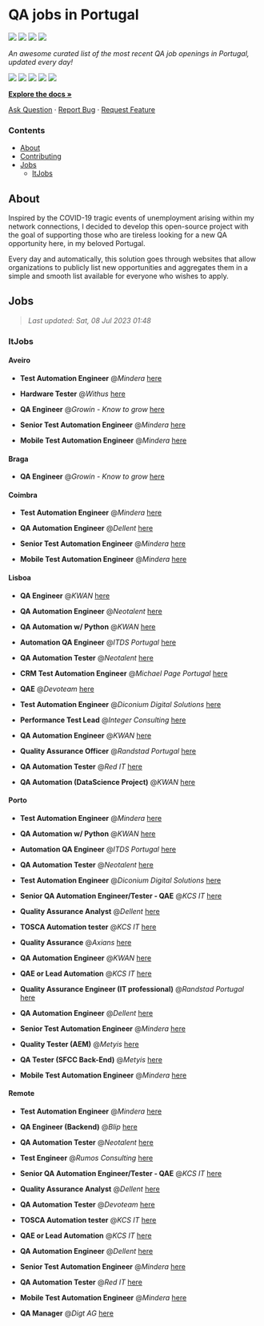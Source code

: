 QA jobs in Portugal
========================

![](https://img.shields.io/static/v1?label=%F0%9F%8C%9F&message=If%20Useful&color=BC4E99)
[![](https://img.shields.io/github/stars/sergiomartins8/qa-jobs-in-portugal)](https://github.com/sergiomartins8/qa-jobs-in-portugal/stargazers)
[![](https://img.shields.io/github/forks/sergiomartins8/qa-jobs-in-portugal)](https://github.com/sergiomartins8/qa-jobs-in-portugal/network/members)
[![](https://img.shields.io/badge/-sergiomartins8-blue?logo=Linkedin&logoColor=white)](https://www.linkedin.com/in/sergiomartins8/)

_An awesome curated list of the most recent QA job openings in Portugal, updated every day!_

[![](https://img.shields.io/github/v/release/sergiomartins8/qa-jobs-in-portugal)](https://github.com/sergiomartins8/qa-jobs-in-portugal/releases)
[![](https://github.com/sergiomartins8/qa-jobs-in-portugal/workflows/release/badge.svg)](https://github.com/sergiomartins8/qa-jobs-in-portugal/actions?query=workflow%3Arelease)
[![](https://img.shields.io/github/issues/sergiomartins8/qa-jobs-in-portugal)](https://github.com/sergiomartins8/qa-jobs-in-portugal/issues)
[![](https://img.shields.io/github/contributors/sergiomartins8/qa-jobs-in-portugal)](https://github.com/sergiomartins8/qa-jobs-in-portugal/graphs/contributors)
[![](https://img.shields.io/github/license/sergiomartins8/qa-jobs-in-portugal)](https://github.com/sergiomartins8/qa-jobs-in-portugal/blob/master/LICENSE)

**[Explore the docs »](https://github.com/sergiomartins8/qa-jobs-in-portugal/blob/master/docs/DOCUMENTATION.md)**

[Ask Question](https://github.com/sergiomartins8/qa-jobs-in-portugal/issues) 
·
[Report Bug](https://github.com/sergiomartins8/qa-jobs-in-portugal/issues)
·
[Request Feature](https://github.com/sergiomartins8/qa-jobs-in-portugal/issues)

### Contents
* [About](#about)
* [Contributing](https://github.com/sergiomartins8/qa-jobs-in-portugal/blob/master/docs/CONTRIBUTING.md)
* [Jobs](#jobs)
  * [ItJobs](#itjobs)

## About
Inspired by the COVID-19 tragic events of unemployment arising within my network connections, I decided to develop this open-source project with the goal of supporting those who are tireless looking for a new QA opportunity here, in my beloved Portugal.

Every day and automatically, this solution goes through websites that allow organizations to publicly list new opportunities and aggregates them in a simple and smooth list available for everyone who wishes to apply.

Jobs
---------

> _Last updated: Sat, 08 Jul 2023 01:48_

### ItJobs

#### Aveiro

- **Test Automation Engineer** @_Mindera_ [here](https://www.itjobs.pt/oferta/464102/test-automation-engineer)


- **Hardware Tester** @_Withus_ [here](https://www.itjobs.pt/oferta/464748/hardware-tester)


- **QA Engineer** @_Growin - Know to grow_ [here](https://www.itjobs.pt/oferta/463126/qa-engineer)


- **Senior Test Automation Engineer** @_Mindera_ [here](https://www.itjobs.pt/oferta/465020/senior-test-automation-engineer)


- **Mobile Test Automation Engineer** @_Mindera_ [here](https://www.itjobs.pt/oferta/465012/mobile-test-automation-engineer)

#### Braga

- **QA Engineer** @_Growin - Know to grow_ [here](https://www.itjobs.pt/oferta/463126/qa-engineer)

#### Coimbra

- **Test Automation Engineer** @_Mindera_ [here](https://www.itjobs.pt/oferta/464102/test-automation-engineer)


- **QA Automation Engineer** @_Dellent_ [here](https://www.itjobs.pt/oferta/463606/qa-automation-engineer)


- **Senior Test Automation Engineer** @_Mindera_ [here](https://www.itjobs.pt/oferta/465020/senior-test-automation-engineer)


- **Mobile Test Automation Engineer** @_Mindera_ [here](https://www.itjobs.pt/oferta/465012/mobile-test-automation-engineer)

#### Lisboa

- **QA Engineer** @_KWAN_ [here](https://www.itjobs.pt/oferta/463701/qa-engineer)


- **QA Automation Engineer** @_Neotalent_ [here](https://www.itjobs.pt/oferta/463898/qa-automation-engineer)


- **QA Automation w/ Python** @_KWAN_ [here](https://www.itjobs.pt/oferta/462715/qa-automation-w-python)


- **Automation QA Engineer** @_ITDS Portugal_ [here](https://www.itjobs.pt/oferta/464779/automation-qa-engineer)


- **QA Automation Tester** @_Neotalent_ [here](https://www.itjobs.pt/oferta/464281/qa-automation-tester)


- **CRM Test Automation Engineer** @_Michael Page Portugal_ [here](https://www.itjobs.pt/oferta/464243/crm-test-automation-engineer)


- **QAE** @_Devoteam_ [here](https://www.itjobs.pt/oferta/463923/qae)


- **Test Automation Engineer** @_Diconium Digital Solutions_ [here](https://www.itjobs.pt/oferta/463343/test-automation-engineer)


- **Performance Test Lead** @_Integer Consulting_ [here](https://www.itjobs.pt/oferta/463568/performance-test-lead)


- **QA Automation Engineer** @_KWAN_ [here](https://www.itjobs.pt/oferta/464702/qa-automation-engineer)


- **Quality Assurance Officer** @_Randstad Portugal_ [here](https://www.itjobs.pt/oferta/464195/quality-assurance-officer)


- **QA Automation Tester** @_Red IT_ [here](https://www.itjobs.pt/oferta/464578/qa-automation-tester-hybrid-lisbon)


- **QA Automation (DataScience Project)** @_KWAN_ [here](https://www.itjobs.pt/oferta/462713/qa-automation-datascience-project)

#### Porto

- **Test Automation Engineer** @_Mindera_ [here](https://www.itjobs.pt/oferta/464102/test-automation-engineer)


- **QA Automation w/ Python** @_KWAN_ [here](https://www.itjobs.pt/oferta/462715/qa-automation-w-python)


- **Automation QA Engineer** @_ITDS Portugal_ [here](https://www.itjobs.pt/oferta/464779/automation-qa-engineer)


- **QA Automation Tester** @_Neotalent_ [here](https://www.itjobs.pt/oferta/464281/qa-automation-tester)


- **Test Automation Engineer** @_Diconium Digital Solutions_ [here](https://www.itjobs.pt/oferta/463343/test-automation-engineer)


- **Senior QA Automation Engineer/Tester - QAE** @_KCS IT_ [here](https://www.itjobs.pt/oferta/464226/senior-qa-automation-engineer-tester-qae)


- **Quality Assurance Analyst** @_Dellent_ [here](https://www.itjobs.pt/oferta/462735/quality-assurance-analyst)


- **TOSCA Automation tester** @_KCS IT_ [here](https://www.itjobs.pt/oferta/463739/tosca-automation-tester)


- **Quality Assurance** @_Axians_ [here](https://www.itjobs.pt/oferta/464877/quality-assurance)


- **QA Automation Engineer** @_KWAN_ [here](https://www.itjobs.pt/oferta/464702/qa-automation-engineer)


- **QAE or Lead Automation** @_KCS IT_ [here](https://www.itjobs.pt/oferta/463741/qae-or-lead-automation)


- **Quality Assurance Engineer (IT professional)** @_Randstad Portugal_ [here](https://www.itjobs.pt/oferta/463296/quality-assurance-engineer-it-professional)


- **QA Automation Engineer** @_Dellent_ [here](https://www.itjobs.pt/oferta/463606/qa-automation-engineer)


- **Senior Test Automation Engineer** @_Mindera_ [here](https://www.itjobs.pt/oferta/465020/senior-test-automation-engineer)


- **Quality Tester (AEM)** @_Metyis_ [here](https://www.itjobs.pt/oferta/463636/quality-tester-aem)


- **QA Tester (SFCC Back-End)** @_Metyis_ [here](https://www.itjobs.pt/oferta/463144/qa-tester-sfcc-back-end)


- **Mobile Test Automation Engineer** @_Mindera_ [here](https://www.itjobs.pt/oferta/465012/mobile-test-automation-engineer)

#### Remote

- **Test Automation Engineer** @_Mindera_ [here](https://www.itjobs.pt/oferta/464102/test-automation-engineer)


- **QA Engineer (Backend)** @_Blip_ [here](https://www.itjobs.pt/oferta/464741/qa-engineer-backend)


- **QA Automation Tester** @_Neotalent_ [here](https://www.itjobs.pt/oferta/464281/qa-automation-tester)


- **Test Engineer** @_Rumos Consulting_ [here](https://www.itjobs.pt/oferta/463248/test-engineer)


- **Senior QA Automation Engineer/Tester - QAE** @_KCS IT_ [here](https://www.itjobs.pt/oferta/464226/senior-qa-automation-engineer-tester-qae)


- **Quality Assurance Analyst** @_Dellent_ [here](https://www.itjobs.pt/oferta/462735/quality-assurance-analyst)


- **QA Automation Tester** @_Devoteam_ [here](https://www.itjobs.pt/oferta/462966/qa-automation-tester)


- **TOSCA Automation tester** @_KCS IT_ [here](https://www.itjobs.pt/oferta/463739/tosca-automation-tester)


- **QAE or Lead Automation** @_KCS IT_ [here](https://www.itjobs.pt/oferta/463741/qae-or-lead-automation)


- **QA Automation Engineer** @_Dellent_ [here](https://www.itjobs.pt/oferta/463606/qa-automation-engineer)


- **Senior Test Automation Engineer** @_Mindera_ [here](https://www.itjobs.pt/oferta/465020/senior-test-automation-engineer)


- **QA Automation Tester** @_Red IT_ [here](https://www.itjobs.pt/oferta/464578/qa-automation-tester-hybrid-lisbon)


- **Mobile Test Automation Engineer** @_Mindera_ [here](https://www.itjobs.pt/oferta/465012/mobile-test-automation-engineer)


- **QA Manager** @_Digt AG_ [here](https://www.itjobs.pt/oferta/463134/qa-manager)

